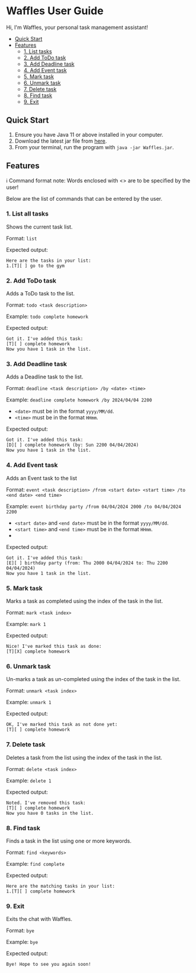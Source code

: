 # Waffles User Guide
Hi, I'm Waffles, your personal task management assistant!

- [Quick Start](#quick-start)
- [Features](#features)
  - [1. List tasks](#1-list-all-tasks)
  - [2. Add ToDo task](#2-add-todo-task)
  - [3. Add Deadline task](#3-add-deadline-task)
  - [4. Add Event task](#4-add-event-task)
  - [5. Mark task](#5-mark-task)
  - [6. Unmark task](#6-unmark-task)
  - [7. Delete task](#7-delete-task)
  - [8. Find task](#8-find-task)
  - [9. Exit](#9-exit)

## Quick Start
1. Ensure you have Java 11 or above installed in your computer.
2. Download the latest jar file from [here](https://github.com/shawnnlimm/ip/releases).
3. From your terminal, run the program with `java -jar Waffles.jar`.

## Features
ℹ️ Command format note: Words enclosed with <> are to be specified by the user!

Below are the list of commands that can be entered by the user.

### 1. List all tasks
Shows the current task list.

Format: `list`

Expected output:
```
Here are the tasks in your list:
1.[T][ ] go to the gym
```

### 2. Add ToDo task
Adds a ToDo task to the list.

Format: `todo <task description>`

Example: `todo complete homework`

Expected output:
```
Got it. I've added this task: 
[T][ ] complete homework
Now you have 1 task in the list.
```

### 3. Add Deadline task
Adds a Deadline task to the list.

Format: `deadline <task description> /by <date> <time>`

Example: `deadline complete homework /by 2024/04/04 2200`

- `<date>` must be in the format `yyyy/MM/dd`.
- `<time>` must be in the format `HHmm`.

Expected output:
```
Got it. I've added this task: 
[D][ ] complete homework (by: Sun 2200 04/04/2024)
Now you have 1 task in the list.
```

### 4. Add Event task
Adds an Event task to the list

Format: `event <task description> /from <start date> <start time> /to <end date> <end time>`

Example: `event birthday party /from 04/04/2024 2000 /to 04/04/2024 2200`

- `<start date>` and `<end date>` must be in the format `yyyy/MM/dd`.
- `<start time>` and `<end time>` must be in the format `HHmm`.
- 
Expected output:
```
Got it. I've added this task: 
[E][ ] birthday party (from: Thu 2000 04/04/2024 to: Thu 2200 04/04/2024)
Now you have 1 task in the list.
```

### 5. Mark task
Marks a task as completed using the index of the task in the list.

Format: `mark <task index>`

Example: `mark 1`

Expected output:
```
Nice! I've marked this task as done:
[T][X] complete homework
```

### 6. Unmark task
Un-marks a task as un-completed using the index of the task in the list.

Format: `unmark <task index>`

Example: `unmark 1`

Expected output:
```
OK, I've marked this task as not done yet:
[T][ ] complete homework
```

### 7. Delete task
Deletes a task from the list using the index of the task in the list.

Format: `delete <task index>`

Example: `delete 1`

Expected output:
```
Noted. I've removed this task: 
[T][ ] complete homework
Now you have 0 tasks in the list.
```

### 8. Find task
Finds a task in the list using one or more keywords.

Format: `find <keywords>`

Example: `find complete`

Expected output:
```
Here are the matching tasks in your list:
1.[T][ ] complete homework
```

### 9. Exit
Exits the chat with Waffles.

Format: `bye`

Example: `bye`

Expected output:
```
Bye! Hope to see you again soon!
```
